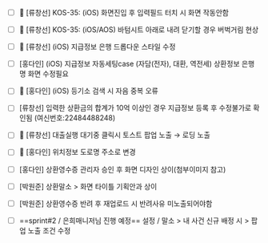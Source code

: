 - [ ] 🚧 [류창선] KOS-35: (iOS) 화면진입 후 입력필드 터치 시 화면 작동안함
- [ ] 🚧 [류창선] KOS-35: (iOS/AOS) 바텀시트 아래로 내려 닫기할 경우 버벅거림 현상
- [ ] 🚧 [류창선] (iOS) 지급정보 은행 드롭다운 스타일 수정
- [ ] [홍다인] (iOS) 지급정보 자동세팅case (자담(전자), 대환, 역전세) 상환정보 은행명 화면 수정필요
- [ ] 🚧 [홍다인] (iOS) 등기소 검색 시 자음 중복 오류
- [ ] [류창선] 입력한 상환금의 합계가 10억 이상인 경우 지급정보 등록 후 수정불가로 확인됨 (여신번호:22484488248)
- [ ] 🚧 [류창선] 대출실행 대기중 클릭시 토스트 팝업 노출 → 로딩 노출
- [ ] 🚧 [홍다인] 위치정보 도로명 주소로 변경
- [ ] [홍다인] 상환영수증 관리자 승인 후 화면 디자인 상이(첨부이미지 참고)
- [ ] [박원준] 상환말소 > 화면 타이틀 기획안과 상이
- [ ] [박원준] 상환영수증 반려 후 재업로드 시 반려사유 미노출되어야함

- [ ] ==sprint#2 / 은희매니저님 진행 예정== 설정 / 말소 > 내 사건 신규 배정 시 > 팝업 노출 조건 수정
